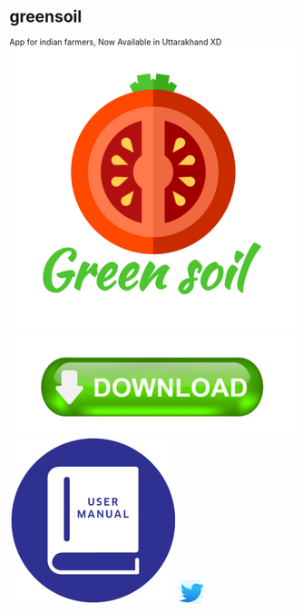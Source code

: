 # greensoil
App for indian farmers, Now Available in Uttarakhand XD
<a href="http://greensoilofficial.epizy.com/" rel=" View website for app ">![Foo](https://github.com/craziks-creator/greensoil/blob/main/logo.png?raw=true)</a>
<a href="https://www.amazon.com/gp/product/B08CZXCDJ9" rel="download now">![Foo](https://github.com/craziks-creator/greensoil/blob/main/download.jpg?raw=true)</a>
<a href="https://github.com/craziks-creator/greensoil/blob/main/user%20module%20greensoil.pdf" rel=" View user module for app ">![Foo](https://github.com/craziks-creator/greensoil/blob/main/user.png?raw=true)</a>
<a href="https://twitter.com/GreenSoilApp/" rel="some text"><img src="https://github.com/craziks-creator/greensoil/blob/main/twitter.png" width="50" height="50"></a>
